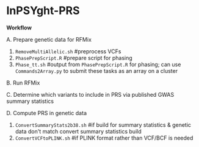 # InPSYght-PRS

**Workflow**

A. Prepare genetic data for RFMix
1. `RemoveMultiAllelic.sh` #preprocess VCFs
2. `PhasePrepScript.R` #prepare script for phasing
3. `Phase_tt.sh` #output from `PhasePrepScript.R` for phasing; can use `Commands2Array.py` to submit these tasks as an array on a cluster

B. Run RFMix

C. Determine which variants to include in PRS via published GWAS summary statistics

D. Compute PRS in genetic data
1. `ConvertSummaryStats2b38.sh` #if build for summary statistics & genetic data don't match convert summary statistics build
2. `ConvertVCFtoPLINK.sh` #if PLINK format rather than VCF/BCF is needed
